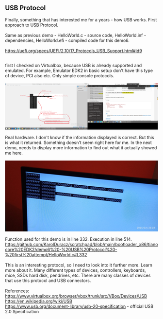 <h2>USB Protocol</h2>

Finally, something that has interested me for a years - how USB works. First approach to USB Protocol.
<br /><br />
Same as previous demo - HelloWorld.c - source code, HelloWorld.inf - dependencies, HelloWorld.efi - compiled code for this demo6.
<br /><br />
https://uefi.org/specs/UEFI/2.10/17_Protocols_USB_Support.html#id9
<br /><br />

first I checked on Virtualbox, because USB is already supported and emulated. For example, Emulator EDK2 in basic setup don't have this type of device, PCI also etc. Only simple console protocols.<br /><br />
![dump](https://github.com/KarolDuracz/scratchpad/blob/main/bootloader_x86/tianocore%20EDK2/demo6%20-%20USB%20Protocol%20-%20first%20attempt/53%20-%2006-02-2025%20-%20ok%20na%20virtual%20box%20dziala%20teraz%20test%20na%20real%20hw.png?raw=true)

Real hardware. I don't know if the information displayed is correct. But this is what it returned. Something doesn't seem right here for me. In the next demo, needs to display more information to find out what it actually showed me here.<br /><br />
![dump](https://github.com/KarolDuracz/scratchpad/blob/main/bootloader_x86/tianocore%20EDK2/demo6%20-%20USB%20Protocol%20-%20first%20attempt/1738870154525.jpg?raw=true)

Function used for this demo is in line 332. Execution in line 514.
https://github.com/KarolDuracz/scratchpad/blob/main/bootloader_x86/tianocore%20EDK2/demo6%20-%20USB%20Protocol%20-%20first%20attempt/HelloWorld.c#L332
<br /><br />
This is an interesting protocol, so I need to look into it further more. Learn more about it. Many different types of devices, controllers, keyboards, mice, SSDs hard disk, pendrives, etc. There are many classes of devices that use this protocol and USB connectors.
<br /><br />
References: <br />
https://www.virtualbox.org/browser/vbox/trunk/src/VBox/Devices/USB <br />
https://en.wikipedia.org/wiki/USB <br />
https://www.usb.org/document-library/usb-20-specification - official USB 2.0 Specification
